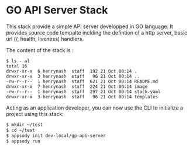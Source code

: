 # GO API Server Stack

This stack provide a simple API server developped in GO language. It provides source code tempalte inclding the defintion of a http server, basic url (/, health, liveness) handlers. 

The content of the stack is :
```
$ ls - al
total 16
drwxr-xr-x  6 henrynash  staff  192 21 Oct 00:14 .
drwxr-xr-x  3 henrynash  staff   96 21 Oct 00:14 ..
-rw-r--r--  1 henrynash  staff  621 21 Oct 00:14 README.md
drwxr-xr-x  7 henrynash  staff  224 21 Oct 00:14 image
-rw-r--r--  1 henrynash  staff  297 21 Oct 00:14 stack.yaml
drwxr-xr-x  3 henrynash  staff   96 21 Oct 00:14 templates
```

Acting as an application developer, you can now use the CLI to initialize a project using this stack:

```bash
$ mkdir ~/test
$ cd ~/test
$ appsody init dev-local/gp-api-server
$ appsody run
```
